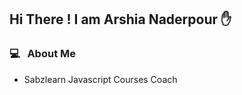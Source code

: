 <h2>Hi There ! I am Arshia Naderpour ✋</h2>

<h3>💻 &nbsp; About Me</h3>

- Sabzlearn Javascript Courses Coach

